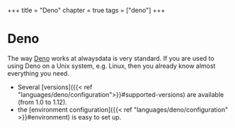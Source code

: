 +++
title = "Deno"
chapter = true
tags = ["deno"]
+++

# Deno

The way [Deno](https://deno.land/) works at alwaysdata is very standard. If you are used to using Deno on a Unix system, e.g. Linux, then you already know almost everything you need.

- Several [versions]({{< ref "languages/deno/configuration">}}#supported-versions) are available (from 1.0 to 1.12).
- the [environment configuration]({{< ref "languages/deno/configuration" >}}#environment) is easy to set up.
